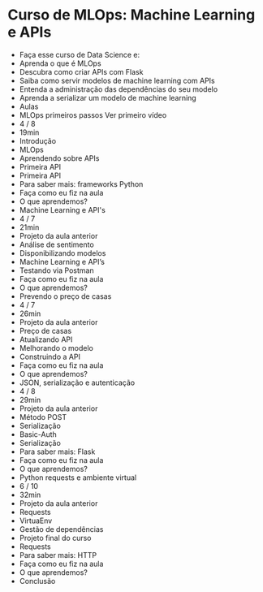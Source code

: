# Curso de MLOps: Machine Learning e APIs

* Faça esse curso de Data Science e:
* Aprenda o que é MLOps
* Descubra como criar APIs com Flask
* Saiba como servir modelos de machine learning com APIs
* Entenda a administração das dependências do seu modelo
* Aprenda a serializar um modelo de machine learning
* Aulas
* MLOps primeiros passos Ver primeiro vídeo
* 4 / 8
* 19min
* Introdução
* MLOps
* Aprendendo sobre APIs
* Primeira API
* Primeira API
* Para saber mais: frameworks Python
* Faça como eu fiz na aula
* O que aprendemos?
* Machine Learning e API's
* 4 / 7
* 21min
* Projeto da aula anterior
* Análise de sentimento
* Disponibilizando modelos
* Machine Learning e API’s
* Testando via Postman
* Faça como eu fiz na aula
* O que aprendemos?
* Prevendo o preço de casas
* 4 / 7
* 26min
* Projeto da aula anterior
* Preço de casas
* Atualizando API
* Melhorando o modelo
* Construindo a API
* Faça como eu fiz na aula
* O que aprendemos?
* JSON, serialização e autenticação
* 4 / 8
* 29min
* Projeto da aula anterior
* Método POST
* Serialização
* Basic-Auth
* Serialização
* Para saber mais: Flask
* Faça como eu fiz na aula
* O que aprendemos?
* Python requests e ambiente virtual
* 6 / 10
* 32min
* Projeto da aula anterior
* Requests
* VirtuaEnv
* Gestão de dependências
* Projeto final do curso
* Requests
* Para saber mais: HTTP
* Faça como eu fiz na aula
* O que aprendemos?
* Conclusão
